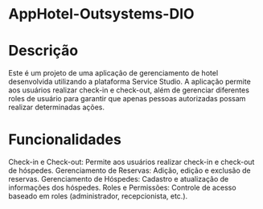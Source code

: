 # AppHotel-Outsystems-DIO

# Descrição

Este é um projeto de uma aplicação de gerenciamento de hotel desenvolvida utilizando a plataforma Service Studio. A aplicação permite aos usuários realizar check-in e check-out, além de gerenciar diferentes roles de usuário para garantir que apenas pessoas autorizadas possam realizar determinadas ações.

# Funcionalidades

Check-in e Check-out: Permite aos usuários realizar check-in e check-out de hóspedes.
Gerenciamento de Reservas: Adição, edição e exclusão de reservas.
Gerenciamento de Hóspedes: Cadastro e atualização de informações dos hóspedes.
Roles e Permissões: Controle de acesso baseado em roles (administrador, recepcionista, etc.).
